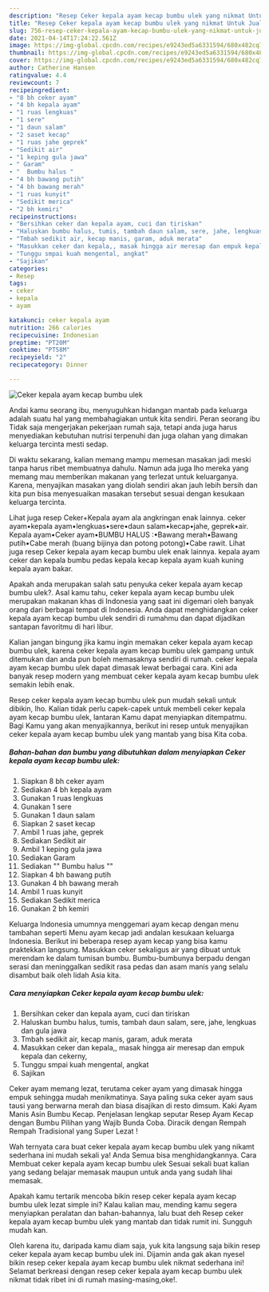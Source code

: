```yaml
---
description: "Resep Ceker kepala ayam kecap bumbu ulek yang nikmat Untuk Jualan"
title: "Resep Ceker kepala ayam kecap bumbu ulek yang nikmat Untuk Jualan"
slug: 756-resep-ceker-kepala-ayam-kecap-bumbu-ulek-yang-nikmat-untuk-jualan
date: 2021-04-14T17:24:22.561Z
image: https://img-global.cpcdn.com/recipes/e9243ed5a6331594/680x482cq70/ceker-kepala-ayam-kecap-bumbu-ulek-foto-resep-utama.jpg
thumbnail: https://img-global.cpcdn.com/recipes/e9243ed5a6331594/680x482cq70/ceker-kepala-ayam-kecap-bumbu-ulek-foto-resep-utama.jpg
cover: https://img-global.cpcdn.com/recipes/e9243ed5a6331594/680x482cq70/ceker-kepala-ayam-kecap-bumbu-ulek-foto-resep-utama.jpg
author: Catherine Hansen
ratingvalue: 4.4
reviewcount: 7
recipeingredient:
- "8 bh ceker ayam"
- "4 bh kepala ayam"
- "1 ruas lengkuas"
- "1 sere"
- "1 daun salam"
- "2 saset kecap"
- "1 ruas jahe geprek"
- "Sedikit air"
- "1 keping gula jawa"
- " Garam"
- "  Bumbu halus "
- "4 bh bawang putih"
- "4 bh bawang merah"
- "1 ruas kunyit"
- "Sedikit merica"
- "2 bh kemiri"
recipeinstructions:
- "Bersihkan ceker dan kepala ayam, cuci dan tiriskan"
- "Haluskan bumbu halus, tumis, tambah daun salam, sere, jahe, lengkuas dan gula jawa"
- "Tmbah sedikit air, kecap manis, garam, aduk merata"
- "Masukkan ceker dan kepala,, masak hingga air meresap dan empuk kepala dan cekerny,"
- "Tunggu smpai kuah mengental, angkat"
- "Sajikan"
categories:
- Resep
tags:
- ceker
- kepala
- ayam

katakunci: ceker kepala ayam 
nutrition: 266 calories
recipecuisine: Indonesian
preptime: "PT20M"
cooktime: "PT58M"
recipeyield: "2"
recipecategory: Dinner

---
```



![Ceker kepala ayam kecap bumbu ulek](https://img-global.cpcdn.com/recipes/e9243ed5a6331594/680x482cq70/ceker-kepala-ayam-kecap-bumbu-ulek-foto-resep-utama.jpg)

Andai kamu seorang ibu, menyuguhkan hidangan mantab pada keluarga adalah suatu hal yang membahagiakan untuk kita sendiri. Peran seorang ibu Tidak saja mengerjakan pekerjaan rumah saja, tetapi anda juga harus menyediakan kebutuhan nutrisi terpenuhi dan juga olahan yang dimakan keluarga tercinta mesti sedap.

Di waktu  sekarang, kalian memang mampu memesan masakan jadi meski tanpa harus ribet membuatnya dahulu. Namun ada juga lho mereka yang memang mau memberikan makanan yang terlezat untuk keluarganya. Karena, menyajikan masakan yang diolah sendiri akan jauh lebih bersih dan kita pun bisa menyesuaikan masakan tersebut sesuai dengan kesukaan keluarga tercinta. 

Lihat juga resep Ceker+Kepala ayam ala angkringan enak lainnya. ceker ayam•kepala ayam•lengkuas•sere•daun salam•kecap•jahe, geprek•air. Kepala ayam•Ceker ayam•BUMBU HALUS :•Bawang merah•Bawang putih•Cabe merah (buang bijinya dan potong potong)•Cabe rawit. Lihat juga resep Ceker kepala ayam kecap bumbu ulek enak lainnya. kepala ayam ceker dan kepala bumbu pedas kepala kecap kepala ayam kuah kuning kepala ayam bakar.

Apakah anda merupakan salah satu penyuka ceker kepala ayam kecap bumbu ulek?. Asal kamu tahu, ceker kepala ayam kecap bumbu ulek merupakan makanan khas di Indonesia yang saat ini digemari oleh banyak orang dari berbagai tempat di Indonesia. Anda dapat menghidangkan ceker kepala ayam kecap bumbu ulek sendiri di rumahmu dan dapat dijadikan santapan favoritmu di hari libur.

Kalian jangan bingung jika kamu ingin memakan ceker kepala ayam kecap bumbu ulek, karena ceker kepala ayam kecap bumbu ulek gampang untuk ditemukan dan anda pun boleh memasaknya sendiri di rumah. ceker kepala ayam kecap bumbu ulek dapat dimasak lewat berbagai cara. Kini ada banyak resep modern yang membuat ceker kepala ayam kecap bumbu ulek semakin lebih enak.

Resep ceker kepala ayam kecap bumbu ulek pun mudah sekali untuk dibikin, lho. Kalian tidak perlu capek-capek untuk membeli ceker kepala ayam kecap bumbu ulek, lantaran Kamu dapat menyiapkan ditempatmu. Bagi Kamu yang akan menyajikannya, berikut ini resep untuk menyajikan ceker kepala ayam kecap bumbu ulek yang mantab yang bisa Kita coba.

<!--inarticleads1-->

##### Bahan-bahan dan bumbu yang dibutuhkan dalam menyiapkan Ceker kepala ayam kecap bumbu ulek:

1. Siapkan 8 bh ceker ayam
1. Sediakan 4 bh kepala ayam
1. Gunakan 1 ruas lengkuas
1. Gunakan 1 sere
1. Gunakan 1 daun salam
1. Siapkan 2 saset kecap
1. Ambil 1 ruas jahe, geprek
1. Sediakan Sedikit air
1. Ambil 1 keping gula jawa
1. Sediakan  Garam
1. Sediakan  &#34;&#34; Bumbu halus &#34;&#34;
1. Siapkan 4 bh bawang putih
1. Gunakan 4 bh bawang merah
1. Ambil 1 ruas kunyit
1. Sediakan Sedikit merica
1. Gunakan 2 bh kemiri


Keluarga Indonesia umumnya menggemari ayam kecap dengan menu tambahan seperti Menu ayam kecap jadi andalan kesukaan keluarga Indonesia. Berikut ini beberapa resep ayam kecap yang bisa kamu praktekkan langsung. Masukkan ceker sekaligus air yang dibuat untuk merendam ke dalam tumisan bumbu. Bumbu-bumbunya berpadu dengan serasi dan meninggalkan sedikit rasa pedas dan asam manis yang selalu disambut baik oleh lidah Asia kita. 

<!--inarticleads2-->

##### Cara menyiapkan Ceker kepala ayam kecap bumbu ulek:

1. Bersihkan ceker dan kepala ayam, cuci dan tiriskan
1. Haluskan bumbu halus, tumis, tambah daun salam, sere, jahe, lengkuas dan gula jawa
1. Tmbah sedikit air, kecap manis, garam, aduk merata
1. Masukkan ceker dan kepala,, masak hingga air meresap dan empuk kepala dan cekerny,
1. Tunggu smpai kuah mengental, angkat
1. Sajikan


Ceker ayam memang lezat, terutama ceker ayam yang dimasak hingga empuk sehingga mudah menikmatinya. Saya paling suka ceker ayam saus tausi yang berwarna merah dan biasa disajikan di resto dimsum. Kaki Ayam Manis Asin Bumbu Kecap. Penjelasan lengkap seputar Resep Ayam Kecap dengan Bumbu Pilihan yang Wajib Bunda Coba. Diracik dengan Rempah Rempah Tradisional yang Super Lezat ! 

Wah ternyata cara buat ceker kepala ayam kecap bumbu ulek yang nikamt sederhana ini mudah sekali ya! Anda Semua bisa menghidangkannya. Cara Membuat ceker kepala ayam kecap bumbu ulek Sesuai sekali buat kalian yang sedang belajar memasak maupun untuk anda yang sudah lihai memasak.

Apakah kamu tertarik mencoba bikin resep ceker kepala ayam kecap bumbu ulek lezat simple ini? Kalau kalian mau, mending kamu segera menyiapkan peralatan dan bahan-bahannya, lalu buat deh Resep ceker kepala ayam kecap bumbu ulek yang mantab dan tidak rumit ini. Sungguh mudah kan. 

Oleh karena itu, daripada kamu diam saja, yuk kita langsung saja bikin resep ceker kepala ayam kecap bumbu ulek ini. Dijamin anda gak akan nyesel bikin resep ceker kepala ayam kecap bumbu ulek nikmat sederhana ini! Selamat berkreasi dengan resep ceker kepala ayam kecap bumbu ulek nikmat tidak ribet ini di rumah masing-masing,oke!.


